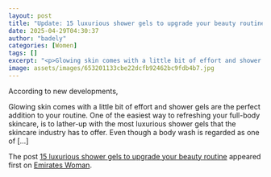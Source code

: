 ```yaml
---
layout: post
title: "Update: 15 luxurious shower gels to upgrade your beauty routine"
date: 2025-04-29T04:30:37
author: "badely"
categories: [Women]
tags: []
excerpt: "<p>Glowing skin comes with a little bit of effort and shower gels are the perfect addition to your routine. One of the easiest way to refreshing your "
image: assets/images/653201133cbe22dcfb92462bc9fdb4b7.jpg
---
```


According to new developments, <p>Glowing skin comes with a little bit of effort and shower gels are the perfect addition to your routine. One of the easiest way to refreshing your full-body skincare, is to lather-up with the most luxurious shower gels that the skincare industry has to offer. Even though a body wash is regarded as one of [&#8230;]</p>
<p>The post <a href="https://emirateswoman.com/15-luxurious-shower-gels-to-upgrade-your-beauty-routine/" rel="nofollow">15 luxurious shower gels to upgrade your beauty routine</a> appeared first on <a href="https://emirateswoman.com" rel="nofollow">Emirates Woman</a>.</p>

